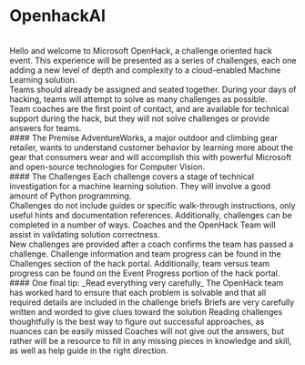 # OpenhackAI
<br/>
Hello and welcome to Microsoft OpenHack, a challenge oriented hack event. This experience will be presented as a series of challenges, each one adding a new level of depth and complexity to a cloud-enabled Machine Learning solution.
<br/>
Teams should already be assigned and seated together. During your days of hacking, teams will attempt to solve as many challenges as possible.
<br/>
Team coaches are the first point of contact, and are available for technical support during the hack, but they will not solve challenges or provide answers for teams.
<br/>
#### The Premise
AdventureWorks, a major outdoor and climbing gear retailer, wants to understand customer behavior by learning more about the gear that consumers wear and will accomplish this with powerful Microsoft and open-source technologies for Computer Vision.
<br/>
#### The Challenges
Each challenge covers a stage of technical investigation for a machine learning solution. They will involve a good amount of Python programming.
<br/>
Challenges do not include guides or specific walk-through instructions, only useful hints and documentation references. Additionally, challenges can be completed in a number of ways. Coaches and the OpenHack Team will assist in validating solution correctness.
<br/>
New challenges are provided after a coach confirms the team has passed a challenge. Challenge information and team progress can be found in the Challenges section of the hack portal. Additionally, team versus team progress can be found on the Event Progress portion of the hack portal.
<br/>
#### One final tip: _Read everything very carefully_
The OpenHack team has worked hard to ensure that each problem is solvable and that all required details are included in the challenge briefs
Briefs are very carefully written and worded to give clues toward the solution
Reading challenges thoughtfully is the best way to figure out successful approaches, as nuances can be easily missed
Coaches will not give out the answers, but rather will be a resource to fill in any missing pieces in knowledge and skill, as well as help guide in the right direction.
<br/>
